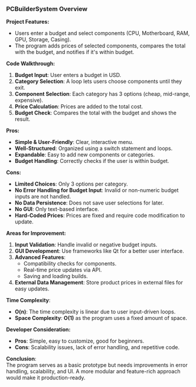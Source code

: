 ### PCBuilderSystem Overview

**Project Features:**
- Users enter a budget and select components (CPU, Motherboard, RAM, GPU, Storage, Casing).
- The program adds prices of selected components, compares the total with the budget, and notifies if it's within budget.

**Code Walkthrough:**
1. **Budget Input**: User enters a budget in USD.
2. **Category Selection**: A loop lets users choose components until they exit.
3. **Component Selection**: Each category has 3 options (cheap, mid-range, expensive).
4. **Price Calculation**: Prices are added to the total cost.
5. **Budget Check**: Compares the total with the budget and shows the result.

**Pros:**
- **Simple & User-Friendly**: Clear, interactive menu.
- **Well-Structured**: Organized using a switch statement and loops.
- **Expandable**: Easy to add new components or categories.
- **Budget Handling**: Correctly checks if the user is within budget.

**Cons:**
- **Limited Choices**: Only 3 options per category.
- **No Error Handling for Budget Input**: Invalid or non-numeric budget inputs are not handled.
- **No Data Persistence**: Does not save user selections for later.
- **No GUI**: Only text-based interface.
- **Hard-Coded Prices**: Prices are fixed and require code modification to update.

**Areas for Improvement:**
1. **Input Validation**: Handle invalid or negative budget inputs.
2. **GUI Development**: Use frameworks like Qt for a better user interface.
3. **Advanced Features**: 
   - Compatibility checks for components.
   - Real-time price updates via API.
   - Saving and loading builds.
4. **External Data Management**: Store product prices in external files for easy updates.

**Time Complexity**:  
- **O(n)**: The time complexity is linear due to user input-driven loops.
- **Space Complexity**: **O(1)** as the program uses a fixed amount of space.

**Developer Consideration:**
- **Pros**: Simple, easy to customize, good for beginners.
- **Cons**: Scalability issues, lack of error handling, and repetitive code.

**Conclusion**:  
The program serves as a basic prototype but needs improvements in error handling, scalability, and UI. A more modular and feature-rich approach would make it production-ready.
